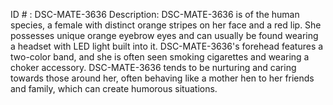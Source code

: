 ID # : DSC-MATE-3636
Description: DSC-MATE-3636 is of the human species, a female with distinct orange stripes on her face and a red lip. She possesses unique orange eyebrow eyes and can usually be found wearing a headset with LED light built into it. DSC-MATE-3636's forehead features a two-color band, and she is often seen smoking cigarettes and wearing a choker accessory. DSC-MATE-3636 tends to be nurturing and caring towards those around her, often behaving like a mother hen to her friends and family, which can create humorous situations.